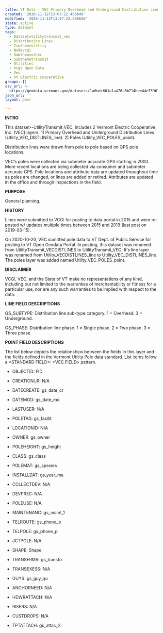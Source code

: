 ```yaml
---
title: VT Data - VEC Primary Overhead and Underground Distribution Lines
created: '2020-11-12T13:07:22.465649'
modified: '2020-11-12T13:07:22.465656'
state: active
type: dataset
tags:
  - Datasetutilitytransmit_vec
  - Distribution Lines
  - Isothemeutility
  - Nodevcgi
  - Subthemeother
  - Subthemetransmit
  - Utilities
  - Vcgi Open Data
  - Vec
  - Vt Electric Cooperative
groups: []
csv_url: >-
  https://geodata.vermont.gov/datasets/1a6bdc601a1a476c8b714bee44e75961_2.csv?outSR=%7B%22latestWkid%22%3A32145%2C%22wkid%22%3A32145%7D
json_url: ''
layout: post

---
```

<div style='text-align:Left;'><div><div><p><span style='font-weight:bold;'>INTRO</span></p><p><span>This dataset--UtilityTransmit_VEC, includes 2 Vermont Electric Cooperative, Inc. (VEC) layers. 1) Primary Overhead and Underground Distribution Lines (Utility_VEC_DISTLINES_line). 2) Poles (Utility_VEC_POLES_point).</span></p><p><span>Distribution lines were drawn from pole to pole based on GPS pole locations.</span></p><p><span>VEC’s poles were collected via submeter accurate GPS starting in 2000. More recent locations are being collected via consumer and submeter accurate GPS. Pole locations and attribute data are updated throughout time as poles are changed, or lines are added or retired. Attributes are updated in the office and through inspections in the field.</span></p><p><span style='font-weight:bold;'>PURPOSE</span></p><p><span>General planning. </span></p><p><span style='font-weight:bold;'>HISTORY</span></p><p><span>Lines were submitted to VCGI for posting to data portal in 2015 and were re-posted w/ updates multiple times between 2015 and 2019 (last post on 2019-03-15).</span></p><p><span>On 2020-10-20, VEC sumitted pole data to VT Dept. of Public Service for posting to VT Open Geodata Portal. In posting, this dataset was renamed from UtilityTransmit_VECDISTLINES to UtilityTransmit_VEC. It's line layer was renamed from Utility_VECDISTLINES_line to Utility_VEC_DISTLINES_line. The poles layer was added named Utility_VEC_POLES_point.</span></p><p><span style='font-weight:bold;'>DISCLAIMER</span></p><p><span>VCGI, VEC, and the State of VT make no representations of any kind, including but not limited to the warranties of merchantability or fitness for a particular use, nor are any such warranties to be implied with respect to the data. </span></p><p><span style='font-weight:bold;'>LINE FIELD DESCRIPTIONS</span></p><p><span>GS_SUBTYPE: Distribution line sub-type category. 1 = Overhead. 3 = Underground.</span></p><p><span>GS_PHASE: Distribution line phase. 1 = Single phase. 2 = Two phase. 3 = Three phase.</span></p><p><span style='font-weight:bold;'>POINT FIELD DESCRIPTIONS</span></p><p><span>The list below depicts the relationships between the fields in this layer and the fields defined in the Vermont Utility Pole data standard. List items follow a &lt;STANDARD FIELD&gt;: &lt;VEC FIELD&gt; pattern.</span></p><ul><li><p><span>OBJECTID: FID</span></p></li><li><p><span>CREATIONUR: </span><span><span>N/A</span></span></p></li><li><p><span>DATECREATE: gs_date_cr</span></p></li><li><p><span>DATEMOD: gs_date_mo</span></p></li><li><p><span>LASTUSER: N/A</span></p></li><li><p><span>POLETAG: gs_facilit</span></p></li><li><p><span>LOCATIONID: N/A</span></p></li><li><p><span><span>OWNER</span></span><span>: </span><span><span>gs_owner</span></span></p></li><li><p><span><span>POLEHEIGHT</span></span><span>: </span><span><span>gs_height</span></span></p></li><li><p><span><span>CLASS</span></span><span>: </span><span><span>gs_class</span></span></p></li><li><p><span><span>POLEMAT</span></span><span>: </span><span><span>gs_species</span></span></p></li><li><p><span><span>INSTALLDAT</span></span><span>: </span><span><span>gs_year_ma</span></span></p></li><li><p><span><span>COLLECTDEV</span></span><span>: </span><span><span>N/A</span></span></p></li><li><p><span><span>DEVPREC</span></span><span>: </span><span><span>N/A</span></span></p></li><li><p><span><span>POLEUSE</span></span><span>: </span><span><span>N/A</span></span></p></li><li><p><span><span>MAINTENANC</span></span><span>: </span><span><span>gs_maint_1</span></span></p></li><li><p><span><span>TELROUTE</span></span><span>: </span><span><span>gs_phone_p</span></span></p></li><li><p><span><span>TELPOLE</span></span><span>: </span><span><span>gs_phone_p</span></span></p></li><li><p><span><span>JCTPOLE</span></span><span>: </span><span><span>N/A</span></span></p></li><li><p><span><span>SHAPE</span></span><span>: </span><span><span>Shape</span></span></p></li><li><p><span><span>TRANSFRMR</span></span><span>: </span><span><span>gs_transfo</span></span></p></li><li><p><span><span>TRANSEXESS</span></span><span>: </span><span><span>N/A</span></span></p></li><li><p><span><span>GUYS</span></span><span>: </span><span><span>gs_guy_qu</span></span></p></li><li><p><span>ANCHORNEED: </span><span><span>N/A</span></span></p></li><li><p><span><span>HDWRATTACH</span></span><span>: </span><span><span>N/A</span></span></p></li><li><p><span><span>RISERS</span></span><span>: </span><span><span>N/A</span></span></p></li><li><p><span>CUSTDROPS: N/A</span></p></li><li><p><span>TPTATTACH: gs_attac_2</span></p></li></ul></div></div></div>
